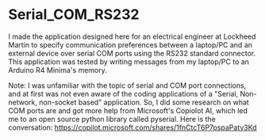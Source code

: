 # Serial_COM_RS232
I made the application designed here for an electrical engineer at Lockheed Martin to specify communication preferences between a laptop/PC and an external device over serial COM ports using the RS232 standard connector. This application was tested by writing messages from my laptop/PC to an Arduino R4 Minima's memory.

Note: I was unfamiliar with the topic of serial and COM port connections, and at first was not even aware of the coding applications of a "Serial, Non-network, non-socket based" application. So, I did some research on what COM ports are and got more help from Microsoft's Copiolot AI, which led me to an open source python library called pyserial. Here is the conversation: https://copilot.microsoft.com/shares/1fnCtcT6P7pspaPatv3Kd
